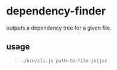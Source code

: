 # dependency-finder
outputs a dependency tree for a given file.

## usage

> `./bin/cli.js path-to-file.js|jsx`
